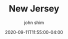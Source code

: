 ---
date: 2020-09-11T11:55:00-04:00
title: "New Jersey"
seo_title: "Contact New Jersey Governor"
description: Contact New Jersey Governor
author: john shim
url: /new-jersey/
weight: 1
---